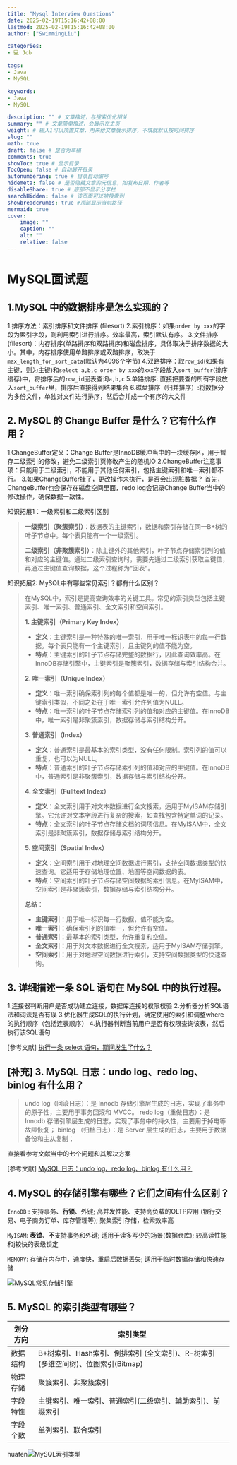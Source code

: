 ```yaml
---
title: "Mysql Interview Questions"
date: 2025-02-19T15:16:42+08:00
lastmod: 2025-02-19T15:16:42+08:00
author: ["SwimmingLiu"]

categories:
- 💻 Job

tags:
- Java
- MySQL

keywords:
- Java
- MySQL

description: "" # 文章描述，与搜索优化相关
summary: "" # 文章简单描述，会展示在主页
weight: # 输入1可以顶置文章，用来给文章展示排序，不填就默认按时间排序
slug: ""
math: true
draft: false # 是否为草稿
comments: true
showToc: true # 显示目录
TocOpen: false # 自动展开目录
autonumbering: true # 目录自动编号
hidemeta: false # 是否隐藏文章的元信息，如发布日期、作者等
disableShare: true # 底部不显示分享栏
searchHidden: false # 该页面可以被搜索到
showbreadcrumbs: true #顶部显示当前路径
mermaid: true
cover:
    image: ""
    caption: ""
    alt: ""
    relative: false
---
```


# MySQL面试题

## 1.MySQL 中的数据排序是怎么实现的？

1.排序方法：索引排序和文件排序 (filesort)
2.索引排序：如果`order by xxx`的字段为索引字段，则利用索引进行排序。效率最高，索引默认有序。
3.文件排序 (filesort)：内存排序(单路排序和双路排序)和磁盘排序，具体取决于排序数据的大小。其中，内存排序使用单路排序或双路排序，取决于`max_length_for_sort_data`(默认为4096个字节)
4.双路排序：取`row_id`(如果有主键，则为主键)和`select a,b,c order by xxx`的`xxx`字段放入`sort_buffer`(排序缓存)中，将排序后的`row_id`回表查询`a,b,c`
5.单路排序: 直接把要查的所有字段放入`sort_buffer`里，排序后直接得到结果集合
6.磁盘排序（归并排序）:将数据分为多份文件，单独对文件进行排序，然后合并成一个有序的大文件

## 2. MySQL 的 Change Buffer 是什么？它有什么作用？

1.ChangeBuffer定义：Change Buffer是InnoDB缓冲当中的一块缓存区，用于暂存二级索引的修改，避免二级索引页修改产生的随机IO
2.ChangeBuffer注意事项：只能用于二级索引，不能用于其他任何索引，包括主键索引和唯一索引都不行。
3.如果ChangeBuffer挂了，更改操作未执行，是否会出现脏数据？
首先，ChangeBuffer也会保存在磁盘空间里面，redo log会记录Change Buffer当中的修改操作，确保数据一致性。

知识拓展1：一级索引和二级索引区别

>**一级索引（聚簇索引）**：数据表的主键索引，数据和索引存储在同一B+树的叶子节点中。每个表只能有一个一级索引。
>
>**二级索引（非聚簇索引）**：除主键外的其他索引，叶子节点存储索引列的值和对应的主键值。通过二级索引查询时，需要先通过二级索引获取主键值，再通过主键值查询数据，这个过程称为“回表”。

知识拓展2:  MySQL中有哪些常见索引？都有什么区别？

>在MySQL中，索引是提高查询效率的关键工具。常见的索引类型包括主键索引、唯一索引、普通索引、全文索引和空间索引。
>
>**1. 主键索引（Primary Key Index）**
>
>- **定义**：主键索引是一种特殊的唯一索引，用于唯一标识表中的每一行数据。每个表只能有一个主键索引，且主键列的值不能为空。
>- **特点**：主键索引的叶子节点存储完整的数据行，因此查询效率高。在InnoDB存储引擎中，主键索引是聚簇索引，数据存储与索引结构合并。
>
>**2. 唯一索引（Unique Index）**
>
>- **定义**：唯一索引确保索引列的每个值都是唯一的，但允许有空值。与主键索引类似，不同之处在于唯一索引允许列值为NULL。
>- **特点**：唯一索引的叶子节点存储索引列的值和对应的主键值。在InnoDB中，唯一索引是非聚簇索引，数据存储与索引结构分开。
>
>**3. 普通索引（Index）**
>
>- **定义**：普通索引是最基本的索引类型，没有任何限制。索引列的值可以重复，也可以为NULL。
>- **特点**：普通索引的叶子节点存储索引列的值和对应的主键值。在InnoDB中，普通索引是非聚簇索引，数据存储与索引结构分开。
>
>**4. 全文索引（Fulltext Index）**
>
>- **定义**：全文索引用于对文本数据进行全文搜索，适用于MyISAM存储引擎。它允许对文本字段进行复杂的搜索，如查找包含特定单词的记录。
>- **特点**：全文索引的叶子节点存储文档的词项信息。在MyISAM中，全文索引是非聚簇索引，数据存储与索引结构分开。
>
>**5. 空间索引（Spatial Index）**
>
>- **定义**：空间索引用于对地理空间数据进行索引，支持空间数据类型的快速查询。它适用于存储地理位置、地图等空间数据的表。
>- **特点**：空间索引的叶子节点存储空间数据的索引信息。在MyISAM中，空间索引是非聚簇索引，数据存储与索引结构分开。
>
>**总结**：
>
>- **主键索引**：用于唯一标识每一行数据，值不能为空。
>- **唯一索引**：确保索引列的值唯一，但允许有空值。
>- **普通索引**：最基本的索引类型，允许重复和空值。
>- **全文索引**：用于对文本数据进行全文搜索，适用于MyISAM存储引擎。
>- **空间索引**：用于对地理空间数据进行索引，支持空间数据类型的快速查询。

## 3. 详细描述一条 SQL 语句在 MySQL 中的执行过程。

1.连接器判断用户是否成功建立连接，数据库连接的权限校验
2.分析器分析SQL语法和词法是否有误
3.优化器生成SQL的执行计划，确定使用的索引和调整where的执行顺序（包括连表顺序）
4.执行器判断当前用户是否有权限查询该表，然后执行该SQL语句

[参考文献] [执行一条 select 语句，期间发生了什么？](https://xiaolincoding.com/mysql/base/how_select.html)

## [补充] 3.  MySQL 日志：undo log、redo log、binlog 有什么用？

>undo log（回滚日志）：是 Innodb 存储引擎层生成的日志，实现了事务中的原子性，主要用于事务回滚和 MVCC。
>redo log（重做日志）：是 Innodb 存储引擎层生成的日志，实现了事务中的持久性，主要用于掉电等故障恢复；
>binlog （归档日志）：是 Server 层生成的日志，主要用于数据备份和主从复制；

直接看参考文献当中的七个问题和其解决方案

[参考文献] [MySQL 日志：undo log、redo log、binlog 有什么用？](https://xiaolincoding.com/mysql/log/how_update.html)

## 4. MySQL 的存储引擎有哪些？它们之间有什么区别？

`InnoDB` : 支持事务、**行锁**、外键; 高并发性能、支持高负载的OLTP应用 (银行交易、电子商务订单、库存管理等);  聚集索引存储，检索效率高

`MyISAM`: **表锁**、**不**支持事务和外键; 适用于读多写少的场景(数据仓库); 较高读性能和j较快的表级锁定

`MEMORY`: 存储在内存中，速度快，重启后数据丢失; 适用于临时数据存储和快速存储

![MySQL常见存储引擎](https://pic.code-nav.cn/mianshiya/question_picture/1853124367721336833/Xk2YjZcF_MySQL_Storage_Engine_mianshiya.png)

## 5. MySQL 的索引类型有哪些？

| 划分方向 | 索引类型                                                     |
| -------- | ------------------------------------------------------------ |
| 数据结构 | B+树索引、Hash索引、倒排索引 (全文索引)、R-树索引 (多维空间树)、位图索引(Bitmap) |
| 物理存储 | 聚簇索引、非聚簇索引                                         |
| 字段特性 | 主键索引、唯一索引、普通索引(二级索引、辅助索引)、前缀索引   |
| 字段个数 | 单列索引、联合索引                                           |

huafen![MySQL索引类型](https://pic.code-nav.cn/mianshiya/question_picture/1870039863862304769/K21MUn6b_1_mianshiya.png)